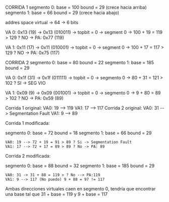 CORRIDA 1
segmento 0:
	base = 100
	bound = 29
	(crece hacia arriba)
segmento 1:
	base = 66
	bound = 29
	(crece hacia abajo)

addres space virtual -> 64 -> 6 bits

VA 0: 0x13 (19) -> 0x13 (010011) -> topbit = 0 -> segment 0 -> 100 + 19 = 119 > 129 ? NO -> PA: 0x77 (119) 
	

VA 1: 0x11 (17) -> 0x11 (010001)  -> topbit = 0 -> segment 0 -> 100 + 17 = 117 > 129 ? NO -> PA: 0x75 (117)





CORRIDA 2
segmento 0:
	base = 80
	bound = 22
segmento 1:
	base = 185
	bound = 29

VA 0: 0x1f (31) -> 0x1f (011111) -> topbit = 0 -> segmento 0 -> 80 + 31 = 121 > 102 ? SI -> SEG VIO

VA 1: 0x09 (9) -> 0x09 (001001) -> topbit = 0 -> segmento 0 -> 9 + 80 = 89 > 102 ? NO -> PA: 0x59 (89)







Corrida 1 original:
	VA0: 19 --> 119
	VA1: 17 --> 117
Corrida 2 original:
	VA0: 31 --> Segmentation Fault
	VA1: 9 --> 89


Corrida 1 modificada:
	
segmento 0:
	base = 72
	bound = 18
segmento 1:
	base = 66
	bound = 29

	VA0: 19 --> 72 + 19 = 91 > 89 ? Si -> Segmentation Fault
	VA1: 17 --> 72 + 17 = 89 > 89 ? No -> PA: 89


Corrida 2 modificada:

segmento 0:
	base = 88
	bound = 32
segmento 1:
	base = 185
	bound = 29


	VA0: 31 -> 31 + 88 = 119 > ? No --> PA:119
	VA1: 9 --> 117 (No puedo) 9 + 88 = 97 != 117
Ambas direcciones virtuales caen en segmento 0, tendría que encontrar una base tal que 31 + base = 119 y 9 + base = 117



























